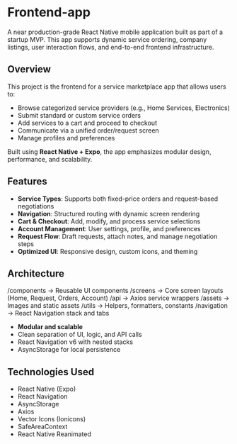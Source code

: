 # Frontend-app

A near production-grade React Native mobile application built as part of a startup MVP. This app supports dynamic service ordering, company listings, user interaction flows, and end-to-end frontend infrastructure.

## Overview

This project is the frontend for a service marketplace app that allows users to:
- Browse categorized service providers (e.g., Home Services, Electronics)
- Submit standard or custom service orders
- Add services to a cart and proceed to checkout
- Communicate via a unified order/request screen
- Manage profiles and preferences

Built using **React Native + Expo**, the app emphasizes modular design, performance, and scalability.

## Features

- **Service Types**: Supports both fixed-price orders and request-based negotiations
- **Navigation**: Structured routing with dynamic screen rendering
- **Cart & Checkout**: Add, modify, and process service selections
- **Account Management**: User settings, profile, and preferences
- **Request Flow**: Draft requests, attach notes, and manage negotiation steps
- **Optimized UI**: Responsive design, custom icons, and theming

## Architecture

/components → Reusable UI components
/screens → Core screen layouts (Home, Request, Orders, Account)
/api → Axios service wrappers
/assets → Images and static assets
/utils → Helpers, formatters, constants
/navigation → React Navigation stack and tabs


- **Modular and scalable**
- Clean separation of UI, logic, and API calls
- React Navigation v6 with nested stacks
- AsyncStorage for local persistence

## Technologies Used

- React Native (Expo)
- React Navigation
- AsyncStorage
- Axios
- Vector Icons (Ionicons)
- SafeAreaContext
- React Native Reanimated
